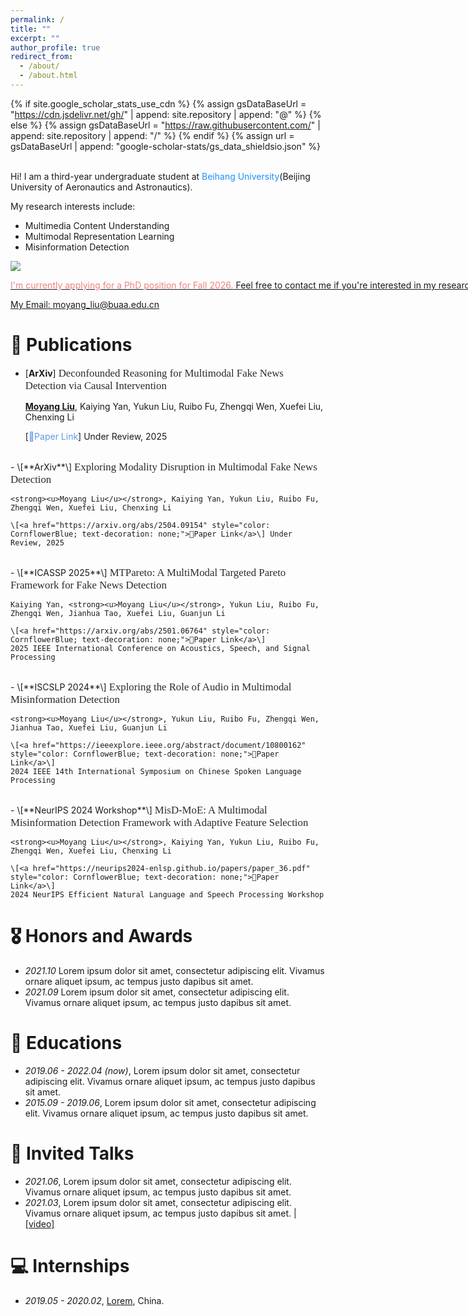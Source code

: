```yaml
---
permalink: /
title: ""
excerpt: ""
author_profile: true
redirect_from: 
  - /about/
  - /about.html
---
```


{% if site.google_scholar_stats_use_cdn %}
{% assign gsDataBaseUrl = "https://cdn.jsdelivr.net/gh/" | append: site.repository | append: "@" %}
{% else %}
{% assign gsDataBaseUrl = "https://raw.githubusercontent.com/" | append: site.repository | append: "/" %}
{% endif %}
{% assign url = gsDataBaseUrl | append: "google-scholar-stats/gs_data_shieldsio.json" %}

<span class='anchor' id='about-me'></span>
<br/>
Hi! I am a third-year undergraduate student at <font color=DodgerBlue>Beihang University</font>(Beijing University of Aeronautics and Astronautics).

My research interests include:
+ Multimedia Content Understanding
+ Multimodal Representation Learning
+ Misinformation Detection
  
<a href='https://scholar.google.com/citations?user=_NICS5EAAAAJ'><img src="https://img.shields.io/endpoint?url={{ url | url_encode }}&logo=Google%20Scholar&labelColor=f6f6f6&color=9cf&style=flat&label=Google Scholar Citations">

<nobr><font color=LightCoral>I'm currently applying for a PhD position for Fall 2026.</font> Feel free to contact me if you're interested in my research or just want to chat!</nobr>

My Email: <moyang_liu@buaa.edu.cn>

# 📝 Publications 

- \[**ArXiv**\]
  <span style="font-size: 1.2em; font-family: 'Palatino', 'Georgia', serif; color: #2a2a2a;">
    Deconfounded Reasoning for Multimodal Fake News Detection via Causal Intervention
  </span>

    <strong><u>Moyang Liu</u></strong>, Kaiying Yan, Yukun Liu, Ruibo Fu, Zhengqi Wen, Xuefei Liu, Chenxing Li
  
    \[<a href="https://arxiv.org/abs/2504.09163" style="color: CornflowerBlue; text-decoration: none;">🔗Paper Link</a>\] Under Review, 2025
<br/> 
- \[**ArXiv**\]
  <span style="font-size: 1.2em; font-family: 'Palatino', 'Georgia', serif; color: #2a2a2a;">
    Exploring Modality Disruption in Multimodal Fake News Detection
  </span>

    <strong><u>Moyang Liu</u></strong>, Kaiying Yan, Yukun Liu, Ruibo Fu, Zhengqi Wen, Xuefei Liu, Chenxing Li
  
    \[<a href="https://arxiv.org/abs/2504.09154" style="color: CornflowerBlue; text-decoration: none;">🔗Paper Link</a>\] Under Review, 2025 
<br/>
- \[**ICASSP 2025**\]
  <span style="font-size: 1.2em; font-family: 'Palatino', 'Georgia', serif; color: #2a2a2a;">
    MTPareto: A MultiModal Targeted Pareto Framework for Fake News Detection
  </span>

    Kaiying Yan, <strong><u>Moyang Liu</u></strong>, Yukun Liu, Ruibo Fu, Zhengqi Wen, Jianhua Tao, Xuefei Liu, Guanjun Li
  
    \[<a href="https://arxiv.org/abs/2501.06764" style="color: CornflowerBlue; text-decoration: none;">🔗Paper Link</a>\]
    2025 IEEE International Conference on Acoustics, Speech, and Signal Processing
<br/>
- \[**ISCSLP 2024**\]
  <span style="font-size: 1.2em; font-family: 'Palatino', 'Georgia', serif; color: #2a2a2a;">
    Exploring the Role of Audio in Multimodal Misinformation Detection
  </span>

    <strong><u>Moyang Liu</u></strong>, Yukun Liu, Ruibo Fu, Zhengqi Wen, Jianhua Tao, Xuefei Liu, Guanjun Li
  
    \[<a href="https://ieeexplore.ieee.org/abstract/document/10800162" style="color: CornflowerBlue; text-decoration: none;">🔗Paper Link</a>\]
    2024 IEEE 14th International Symposium on Chinese Spoken Language Processing
<br/>
- \[**NeurIPS 2024 Workshop**\]
  <span style="font-size: 1.2em; font-family: 'Palatino', 'Georgia', serif; color: #2a2a2a;">
    MisD-MoE: A Multimodal Misinformation Detection Framework with Adaptive Feature Selection
  </span>

    <strong><u>Moyang Liu</u></strong>, Kaiying Yan, Yukun Liu, Ruibo Fu, Zhengqi Wen, Xuefei Liu, Chenxing Li
  
    \[<a href="https://neurips2024-enlsp.github.io/papers/paper_36.pdf" style="color: CornflowerBlue; text-decoration: none;">🔗Paper Link</a>\]
    2024 NeurIPS Efficient Natural Language and Speech Processing Workshop


# 🎖 Honors and Awards
- *2021.10* Lorem ipsum dolor sit amet, consectetur adipiscing elit. Vivamus ornare aliquet ipsum, ac tempus justo dapibus sit amet. 
- *2021.09* Lorem ipsum dolor sit amet, consectetur adipiscing elit. Vivamus ornare aliquet ipsum, ac tempus justo dapibus sit amet. 

# 📖 Educations
- *2019.06 - 2022.04 (now)*, Lorem ipsum dolor sit amet, consectetur adipiscing elit. Vivamus ornare aliquet ipsum, ac tempus justo dapibus sit amet. 
- *2015.09 - 2019.06*, Lorem ipsum dolor sit amet, consectetur adipiscing elit. Vivamus ornare aliquet ipsum, ac tempus justo dapibus sit amet. 

# 💬 Invited Talks
- *2021.06*, Lorem ipsum dolor sit amet, consectetur adipiscing elit. Vivamus ornare aliquet ipsum, ac tempus justo dapibus sit amet. 
- *2021.03*, Lorem ipsum dolor sit amet, consectetur adipiscing elit. Vivamus ornare aliquet ipsum, ac tempus justo dapibus sit amet.  \| [\[video\]](https://github.com/)

# 💻 Internships
- *2019.05 - 2020.02*, [Lorem](https://github.com/), China.
